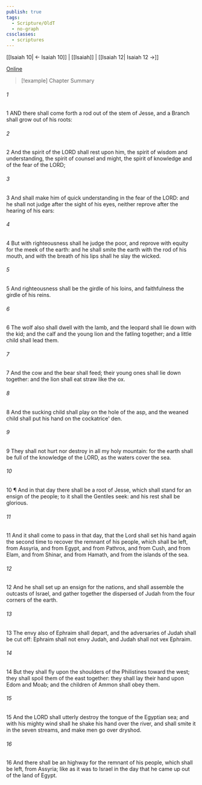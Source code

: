 ```yaml
---
publish: true
tags:
  - Scripture/OldT
  - no-graph
cssclasses:
  - scriptures
---
```

[[Isaiah 10| ← Isaiah 10]] | [[Isaiah]] | [[Isaiah 12| Isaiah 12 →]]

[Online](https://churchofjesuschrist.org/study/scriptures/ot/isa/11?lang=eng)

>[!example] Chapter Summary
>
###### 1
1 AND there shall come forth a rod out of the stem of Jesse, and a Branch shall grow out of his roots:
###### 2
2 And the spirit of the LORD shall rest upon him, the spirit of wisdom and understanding, the spirit of counsel and might, the spirit of knowledge and of the fear of the LORD;
###### 3
3 And shall make him of quick understanding in the fear of the LORD: and he shall not judge after the sight of his eyes, neither reprove after the hearing of his ears:
###### 4
4 But with righteousness shall he judge the poor, and reprove with equity for the meek of the earth: and he shall smite the earth with the rod of his mouth, and with the breath of his lips shall he slay the wicked.
###### 5
5 And righteousness shall be the girdle of his loins, and faithfulness the girdle of his reins.
###### 6
6 The wolf also shall dwell with the lamb, and the leopard shall lie down with the kid; and the calf and the young lion and the fatling together; and a little child shall lead them.
###### 7
7 And the cow and the bear shall feed; their young ones shall lie down together: and the lion shall eat straw like the ox.
###### 8
8 And the sucking child shall play on the hole of the asp, and the weaned child shall put his hand on the cockatrice' den.
###### 9
9 They shall not hurt nor destroy in all my holy mountain: for the earth shall be full of the knowledge of the LORD, as the waters cover the sea.
###### 10
10 ¶ And in that day there shall be a root of Jesse, which shall stand for an ensign of the people; to it shall the Gentiles seek: and his rest shall be glorious.
###### 11
11 And it shall come to pass in that day, that the Lord shall set his hand again the second time to recover the remnant of his people, which shall be left, from Assyria, and from Egypt, and from Pathros, and from Cush, and from Elam, and from Shinar, and from Hamath, and from the islands of the sea.
###### 12
12 And he shall set up an ensign for the nations, and shall assemble the outcasts of Israel, and gather together the dispersed of Judah from the four corners of the earth.
###### 13
13 The envy also of Ephraim shall depart, and the adversaries of Judah shall be cut off: Ephraim shall not envy Judah, and Judah shall not vex Ephraim.
###### 14
14 But they shall fly upon the shoulders of the Philistines toward the west; they shall spoil them of the east together: they shall lay their hand upon Edom and Moab; and the children of Ammon shall obey them.
###### 15
15 And the LORD shall utterly destroy the tongue of the Egyptian sea; and with his mighty wind shall he shake his hand over the river, and shall smite it in the seven streams, and make men go over dryshod.
###### 16
16 And there shall be an highway for the remnant of his people, which shall be left, from Assyria; like as it was to Israel in the day that he came up out of the land of Egypt.



